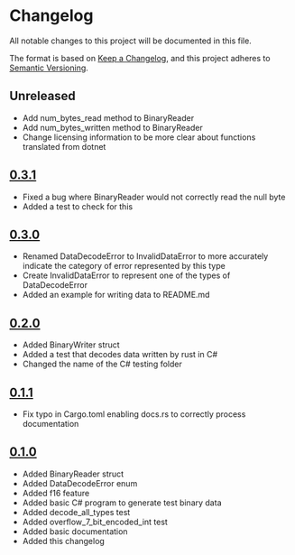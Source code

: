 # Changelog

All notable changes to this project will be documented in this file.

The format is based on [Keep a Changelog](https://keepachangelog.com/en/1.1.0/),
and this project adheres to [Semantic Versioning](https://semver.org/spec/v2.0.0.html).

## Unreleased
- Add num_bytes_read method to BinaryReader
- Add num_bytes_written method to BinaryReader
- Change licensing information to be more clear about functions translated from dotnet

## [0.3.1]
- Fixed a bug where BinaryReader would not correctly read the null byte
- Added a test to check for this

## [0.3.0]
- Renamed DataDecodeError to InvalidDataError to more accurately indicate the category of error represented by this type
- Create InvalidDataError to represent one of the types of DataDecodeError
- Added an example for writing data to README.md

## [0.2.0]
- Added BinaryWriter struct
- Added a test that decodes data written by rust in C#
- Changed the name of the C# testing folder

## [0.1.1]
- Fix typo in Cargo.toml enabling docs.rs to correctly process documentation

## [0.1.0]

- Added BinaryReader struct
- Added DataDecodeError enum
- Added f16 feature
- Added basic C# program to generate test binary data
- Added decode_all_types test
- Added overflow_7_bit_encoded_int test
- Added basic documentation
- Added this changelog

[0.3.1]: <https://github.com/nilrem3/csharp_binary_encoding/compare/v0.3.0...v0.3.1>
[0.3.0]: <https://github.com/nilrem3/csharp_binary_encoding/compare/v0.2.0...v0.3.0>
[0.2.0]: <https://github.com/nilrem3/csharp_binary_encoding/compare/v0.1.1...v0.2.0>
[0.1.1]: <https://github.com/nilrem3/csharp_binary_encoding/compare/v0.1.0...v0.1.1>
[0.1.0]: <https://github.com/nilrem3/csharp_binary_encoding/releases/tag/v0.1.0>
